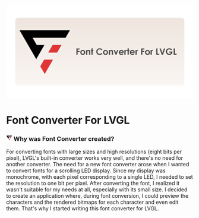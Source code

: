 ![Font Converter For LVGL](https://github.com/HooRun/FontConverter/blob/master/Images/repository-open-graph.png)

# Font Converter For LVGL
 

### ![Font Converter Logo](https://github.com/HooRun/FontConverter/blob/master/FontConverter.Package/Images/Square44x44Logo.altform-lightunplated_targetsize-16.png?raw=true) Why was Font Converter created?

For converting fonts with large sizes and high resolutions (eight bits per pixel), LVGL's built-in converter works very well, and there's no need for another converter. The need for a new font converter arose when I wanted to convert fonts for a scrolling LED display. Since my display was monochrome, with each pixel corresponding to a single LED, I needed to set the resolution to one bit per pixel. After converting the font, I realized it wasn't suitable for my needs at all, especially with its small size. I decided to create an application where, during font conversion, I could preview the characters and the rendered bitmaps for each character and even edit them. That's why I started writing this font converter for LVGL.

